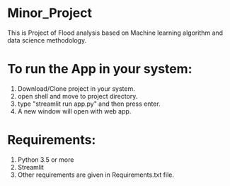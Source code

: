 # Minor_Project
This is Project of Flood analysis based on Machine learning algorithm and data science methodology.

# To run the App in your system:
1) Download/Clone project in your system.
2) open shell and move to project directory.
3) type "streamlit run app.py" and then press enter.
4) A new window will open with web app.

# Requirements:
1) Python 3.5 or more
2) Streamlit
3) Other requirements are given in Requirements.txt file.
